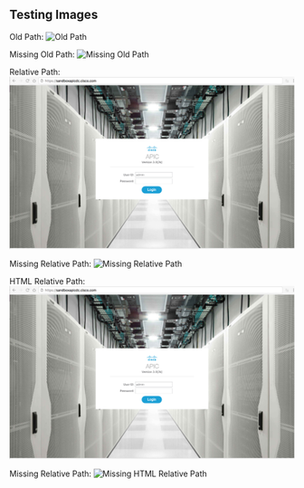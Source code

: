 ## Testing Images

Old Path:
![Old Path](/posts/files/test-images/images/apic_login.png "Old Path")

Missing Old Path:
![Missing Old Path](/posts/files/test-images/images/apic_login2.png "Missing Old Path")

Relative Path:
![Relative Path](images/apic_login_new.png "Relative Path")

Missing Relative Path:
![Missing Relative Path](images/apic_login_new2.png "Missing Relative Path")

HTML Relative Path:
<img src="images/apic_login_new.png" title="HTML Relative Path" />

Missing Relative Path:
<img src="images/apic_login_new2.png" title="Missing HTML Relative Path" />
